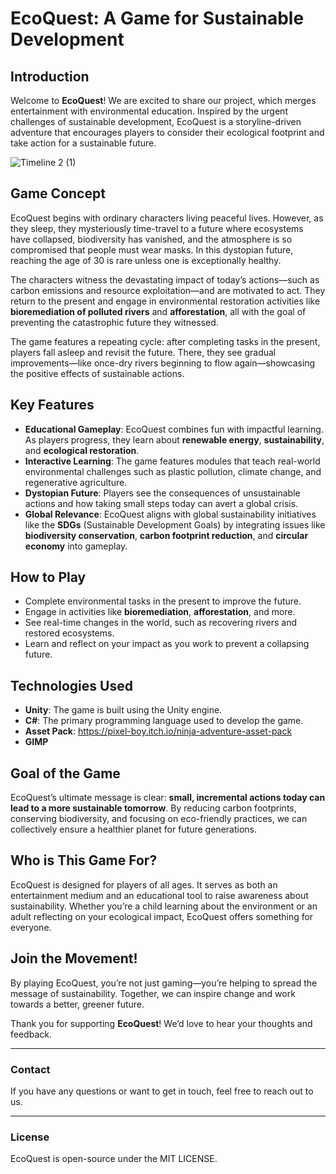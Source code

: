 # EcoQuest: A Game for Sustainable Development

## Introduction
Welcome to **EcoQuest**! We are excited to share our project, which merges entertainment with environmental education. Inspired by the urgent challenges of sustainable development, EcoQuest is a storyline-driven adventure that encourages players to consider their ecological footprint and take action for a sustainable future.

![Timeline 2 (1)](https://github.com/user-attachments/assets/479c1f4b-f8ff-45d0-bb23-a504ba915abd)

## Game Concept
EcoQuest begins with ordinary characters living peaceful lives. However, as they sleep, they mysteriously time-travel to a future where ecosystems have collapsed, biodiversity has vanished, and the atmosphere is so compromised that people must wear masks. In this dystopian future, reaching the age of 30 is rare unless one is exceptionally healthy.

The characters witness the devastating impact of today’s actions—such as carbon emissions and resource exploitation—and are motivated to act. They return to the present and engage in environmental restoration activities like **bioremediation of polluted rivers** and **afforestation**, all with the goal of preventing the catastrophic future they witnessed.

The game features a repeating cycle: after completing tasks in the present, players fall asleep and revisit the future. There, they see gradual improvements—like once-dry rivers beginning to flow again—showcasing the positive effects of sustainable actions.

## Key Features
- **Educational Gameplay**: EcoQuest combines fun with impactful learning. As players progress, they learn about **renewable energy**, **sustainability**, and **ecological restoration**.
- **Interactive Learning**: The game features modules that teach real-world environmental challenges such as plastic pollution, climate change, and regenerative agriculture.
- **Dystopian Future**: Players see the consequences of unsustainable actions and how taking small steps today can avert a global crisis.
- **Global Relevance**: EcoQuest aligns with global sustainability initiatives like the **SDGs** (Sustainable Development Goals) by integrating issues like **biodiversity conservation**, **carbon footprint reduction**, and **circular economy** into gameplay.

## How to Play
- Complete environmental tasks in the present to improve the future.
- Engage in activities like **bioremediation**, **afforestation**, and more.
- See real-time changes in the world, such as recovering rivers and restored ecosystems.
- Learn and reflect on your impact as you work to prevent a collapsing future.

## Technologies Used
- **Unity**: The game is built using the Unity engine.
- **C#**: The primary programming language used to develop the game.
- **Asset Pack**: https://pixel-boy.itch.io/ninja-adventure-asset-pack
- **GIMP**

## Goal of the Game
EcoQuest’s ultimate message is clear: **small, incremental actions today can lead to a more sustainable tomorrow**. By reducing carbon footprints, conserving biodiversity, and focusing on eco-friendly practices, we can collectively ensure a healthier planet for future generations.

## Who is This Game For?
EcoQuest is designed for players of all ages. It serves as both an entertainment medium and an educational tool to raise awareness about sustainability. Whether you’re a child learning about the environment or an adult reflecting on your ecological impact, EcoQuest offers something for everyone.

## Join the Movement!
By playing EcoQuest, you’re not just gaming—you’re helping to spread the message of sustainability. Together, we can inspire change and work towards a better, greener future.

Thank you for supporting **EcoQuest**! We’d love to hear your thoughts and feedback.

---

### Contact
If you have any questions or want to get in touch, feel free to reach out to us.

---

### License
EcoQuest is open-source under the MIT LICENSE.

